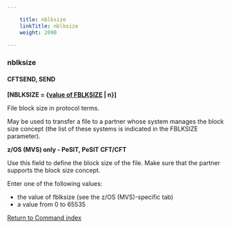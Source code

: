 ```yaml
---

    title: nblksize
    linkTitle: nblksize
    weight: 2090

---
```

<span id="nblksize"></span>

### nblksize

#### CFTSEND, SEND

**\[NBLKSIZE = {<u>value of FBLKSIZE</u>
| n}\]**

File block size in protocol terms.

May be used to transfer a file to a partner whose system manages the
block size concept (the list of these systems is indicated in the FBLKSIZE
parameter).

****z/OS (MVS) only - PeSIT, PeSIT CFT/CFT****

Use this field to define the block size of the file. Make sure that
the partner supports the block size concept.

Enter one of the following values:

- the
    value of fblksize (see the z/OS (MVS)-specific
    tab)
- a value from 0 to 65535

[Return to Command index](../../)
